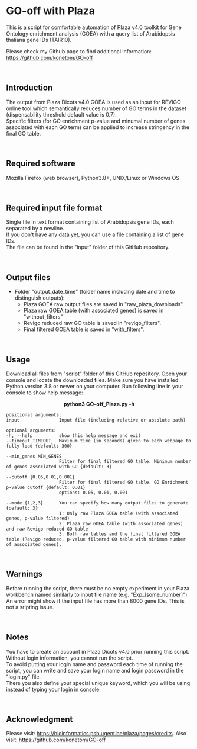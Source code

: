 # GO-off with Plaza


This is a script for comfortable automation of Plaza v4.0 toolkit for Gene Ontology enrichment analysis (GOEA) with a query list of Arabidopsis thaliana gene IDs (TAIR10). <br>

Please check my Github page to find additional information: https://github.com/konetom/GO-off

<br>

Introduction
------------
The output from Plaza Dicots v4.0 GOEA is used as an input for REVIGO online tool which semantically reduces number of GO terms in the dataset (dispensability threshold default value is 0.7). <br>
Specific filters (for GO enrichment p-value and minumal number of genes associated with each GO term) can be applied to increase stringency in the final GO table.

<br>

Required software
-----------------
Mozilla Firefox (web browser), Python3.8+, UNIX/Linux or Windows OS

<br>

Required input file format
--------------------------
Single file in text format containing list of Arabidopsis gene IDs, each separated by a newline. <br>
If you don't have any data yet, you can use a file containing a list of gene IDs. <br>
The file can be found in the "input" folder of this GitHub repository.

<br>

Output files
------------
* Folder "output_date_time" (folder name including date and time to distinguish outputs):
    * Plaza GOEA raw output files are saved in "raw_plaza_downloads".
    * Plaza raw GOEA table (with associated genes) is saved in "without_filters"
    * Revigo reduced raw GO table is saved in "revigo_filters".
    * Final filtered GOEA table is saved in "with_filters".

<br>

Usage
-----
Download all files from "script" folder of this GitHub repository.
Open your console and locate the downloaded files.
Make sure you have installed Python version 3.8 or newer on your computer.
Run following line in your console to show help message:
<br>

<p align="center">
   <b>
python3 GO-off_Plaza.py -h
   </b>
</p>

    positional arguments:
    input               Input file (including relative or absolute path)

    optional arguments:
    -h, --help          show this help message and exit
    --timeout TIMEOUT   Maximum time (in seconds) given to each webpage to fully load {default: 300}

    --min_genes MIN_GENES
                        Filter for final filtered GO table. Minimum number of genes associated with GO {default: 3}

    --cutoff {0.05,0.01,0.001}
                        Filter for final filtered GO table. GO Enrichment p-value cutoff {default: 0.01}
                        options: 0.05, 0.01, 0.001

    --mode {1,2,3}      You can specify how many output files to generate {default: 3}
                        1: Only raw Plaza GOEA table (with associated genes, p-value filtered)
                        2: Plaza raw GOEA table (with associated genes) and raw Revigo reduced GO table
                        3: Both raw tables and the final filtered GOEA table (Revigo reduced, p-value filtered GO table with minimum number of associated genes).
<br>

Warnings
--------
Before running the script, there must be no empty experiment in your Plaza workbench named similarly to input file name (e.g. "Exp_[some_number]").
An error might show if the input file has more than 8000 gene IDs. This is not a sripting issue.

<br>

Notes
-----
You have to create an account in Plaza Dicots v4.0 prior running this script. Without login information, you cannot run the script. <br>
To avoid putting your login name and password each time of running the script, you can write and save your login name and login password in the "login.py" file. <br>
There you also define your special unique keyword, which you will be using instead of typing your login in console. <br>

<br>

Acknowledgment
-----
Please visit: https://bioinformatics.psb.ugent.be/plaza/pages/credits.
Also visit: https://github.com/konetom/GO-off
